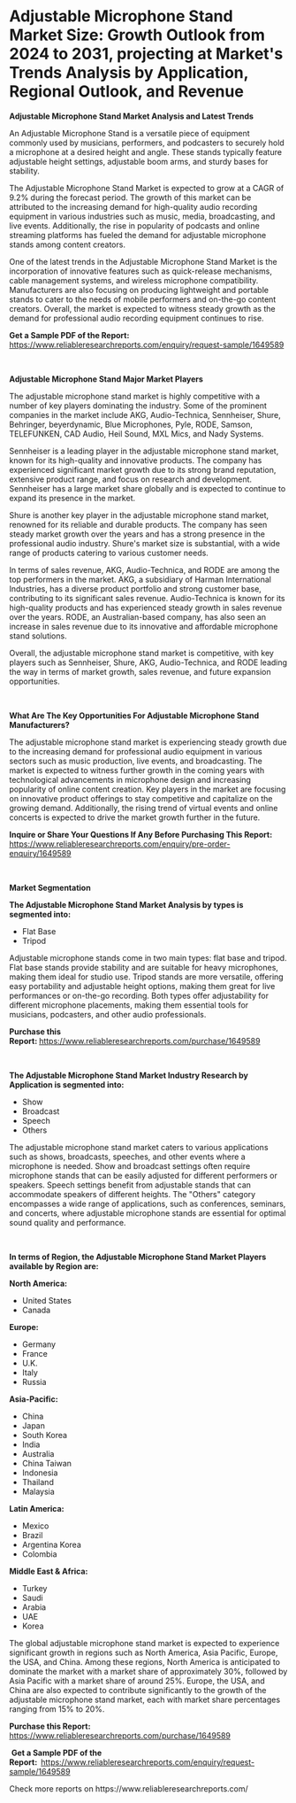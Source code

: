 <p><h1>Adjustable Microphone Stand Market Size: Growth Outlook from 2024 to 2031, projecting at Market's Trends Analysis by Application, Regional Outlook, and Revenue</h1></p><p><strong>Adjustable Microphone Stand Market Analysis and Latest Trends</strong></p>
<p><p>An Adjustable Microphone Stand is a versatile piece of equipment commonly used by musicians, performers, and podcasters to securely hold a microphone at a desired height and angle. These stands typically feature adjustable height settings, adjustable boom arms, and sturdy bases for stability.</p><p>The Adjustable Microphone Stand Market is expected to grow at a CAGR of 9.2% during the forecast period. The growth of this market can be attributed to the increasing demand for high-quality audio recording equipment in various industries such as music, media, broadcasting, and live events. Additionally, the rise in popularity of podcasts and online streaming platforms has fueled the demand for adjustable microphone stands among content creators.</p><p>One of the latest trends in the Adjustable Microphone Stand Market is the incorporation of innovative features such as quick-release mechanisms, cable management systems, and wireless microphone compatibility. Manufacturers are also focusing on producing lightweight and portable stands to cater to the needs of mobile performers and on-the-go content creators. Overall, the market is expected to witness steady growth as the demand for professional audio recording equipment continues to rise.</p></p>
<p><strong>Get a Sample PDF of the Report:&nbsp;</strong> <a href="https://www.reliableresearchreports.com/enquiry/request-sample/1649589">https://www.reliableresearchreports.com/enquiry/request-sample/1649589</a></p>
<p>&nbsp;</p>
<p><strong>Adjustable Microphone Stand Major Market Players</strong></p>
<p><p>The adjustable microphone stand market is highly competitive with a number of key players dominating the industry. Some of the prominent companies in the market include AKG, Audio-Technica, Sennheiser, Shure, Behringer, beyerdynamic, Blue Microphones, Pyle, RODE, Samson, TELEFUNKEN, CAD Audio, Heil Sound, MXL Mics, and Nady Systems.</p><p>Sennheiser is a leading player in the adjustable microphone stand market, known for its high-quality and innovative products. The company has experienced significant market growth due to its strong brand reputation, extensive product range, and focus on research and development. Sennheiser has a large market share globally and is expected to continue to expand its presence in the market.</p><p>Shure is another key player in the adjustable microphone stand market, renowned for its reliable and durable products. The company has seen steady market growth over the years and has a strong presence in the professional audio industry. Shure's market size is substantial, with a wide range of products catering to various customer needs.</p><p>In terms of sales revenue, AKG, Audio-Technica, and RODE are among the top performers in the market. AKG, a subsidiary of Harman International Industries, has a diverse product portfolio and strong customer base, contributing to its significant sales revenue. Audio-Technica is known for its high-quality products and has experienced steady growth in sales revenue over the years. RODE, an Australian-based company, has also seen an increase in sales revenue due to its innovative and affordable microphone stand solutions.</p><p>Overall, the adjustable microphone stand market is competitive, with key players such as Sennheiser, Shure, AKG, Audio-Technica, and RODE leading the way in terms of market growth, sales revenue, and future expansion opportunities.</p></p>
<p>&nbsp;</p>
<p><strong>What Are The Key Opportunities For Adjustable Microphone Stand Manufacturers?</strong></p>
<p><p>The adjustable microphone stand market is experiencing steady growth due to the increasing demand for professional audio equipment in various sectors such as music production, live events, and broadcasting. The market is expected to witness further growth in the coming years with technological advancements in microphone design and increasing popularity of online content creation. Key players in the market are focusing on innovative product offerings to stay competitive and capitalize on the growing demand. Additionally, the rising trend of virtual events and online concerts is expected to drive the market growth further in the future.</p></p>
<p><strong>Inquire or Share Your Questions If Any Before Purchasing This Report:</strong> <a href="https://www.reliableresearchreports.com/enquiry/pre-order-enquiry/1649589">https://www.reliableresearchreports.com/enquiry/pre-order-enquiry/1649589</a></p>
<p>&nbsp;</p>
<p><strong>Market Segmentation</strong></p>
<p><strong>The Adjustable Microphone Stand Market Analysis by types is segmented into:</strong></p>
<p><ul><li>Flat Base</li><li>Tripod</li></ul></p>
<p><p>Adjustable microphone stands come in two main types: flat base and tripod. Flat base stands provide stability and are suitable for heavy microphones, making them ideal for studio use. Tripod stands are more versatile, offering easy portability and adjustable height options, making them great for live performances or on-the-go recording. Both types offer adjustability for different microphone placements, making them essential tools for musicians, podcasters, and other audio professionals.</p></p>
<p><strong>Purchase this Report:&nbsp;</strong><a href="https://www.reliableresearchreports.com/purchase/1649589">https://www.reliableresearchreports.com/purchase/1649589</a></p>
<p>&nbsp;</p>
<p><strong>The Adjustable Microphone Stand Market Industry Research by Application is segmented into:</strong></p>
<p><ul><li>Show</li><li>Broadcast</li><li>Speech</li><li>Others</li></ul></p>
<p><p>The adjustable microphone stand market caters to various applications such as shows, broadcasts, speeches, and other events where a microphone is needed. Show and broadcast settings often require microphone stands that can be easily adjusted for different performers or speakers. Speech settings benefit from adjustable stands that can accommodate speakers of different heights. The "Others" category encompasses a wide range of applications, such as conferences, seminars, and concerts, where adjustable microphone stands are essential for optimal sound quality and performance.</p></p>
<p>&nbsp;</p>
<p><strong>In terms of Region, the Adjustable Microphone Stand Market Players available by Region are:</strong></p>
<p>
    <p> <strong> North America: </strong>
        <ul>
            <li>United States</li>
            <li>Canada</li>
        </ul>
        </p> 
    <p> <strong> Europe: </strong>
        <ul>
            <li>Germany</li>
            <li>France</li>
            <li>U.K.</li>
            <li>Italy</li>
            <li>Russia</li>
        </ul>
        </p> 
    <p> <strong> Asia-Pacific: </strong>
        <ul>
            <li>China</li>
            <li>Japan</li>
            <li>South Korea</li>
            <li>India</li>
            <li>Australia</li>
            <li>China Taiwan</li>
            <li>Indonesia</li>
            <li>Thailand</li>
            <li>Malaysia</li>
        </ul>
        </p> 
    <p> <strong> Latin America: </strong>
        <ul>
            <li>Mexico</li>
            <li>Brazil</li>
            <li>Argentina Korea</li>
            <li>Colombia</li>
        </ul>
        </p> 
    <p> <strong> Middle East & Africa: </strong>
        <ul>
            <li>Turkey</li>
            <li>Saudi</li>
            <li>Arabia</li>
            <li>UAE</li>
            <li>Korea</li>
        </ul>
    </p>
    </p>
<p><p>The global adjustable microphone stand market is expected to experience significant growth in regions such as North America, Asia Pacific, Europe, the USA, and China. Among these regions, North America is anticipated to dominate the market with a market share of approximately 30%, followed by Asia Pacific with a market share of around 25%. Europe, the USA, and China are also expected to contribute significantly to the growth of the adjustable microphone stand market, each with market share percentages ranging from 15% to 20%.</p></p>
<p><strong>Purchase this Report: </strong><a href="https://www.reliableresearchreports.com/purchase/1649589">https://www.reliableresearchreports.com/purchase/1649589</a></p>
<p>&nbsp;<strong>Get a Sample PDF of the Report:&nbsp;&nbsp;</strong><a href="https://www.reliableresearchreports.com/enquiry/request-sample/1649589">https://www.reliableresearchreports.com/enquiry/request-sample/1649589</a></p>
<p><strong></strong></p>
<p>Check more reports on https://www.reliableresearchreports.com/</p>